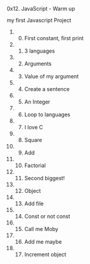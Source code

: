 0x12. JavaScript - Warm up

my first Javascript Project

1. 0. First constant, first print
2. 1. 3 languages
3. 2. Arguments
4. 3. Value of my argument
5. 4. Create a sentence
6. 5. An Integer
7. 6. Loop to languages
8. 7. I love C
9. 8. Square
10. 9. Add
11. 10. Factorial
12. 11. Second biggest!
13. 12. Object
14. 13. Add file
15. 14. Const or not const
16. 15. Call me Moby
17. 16. Add me maybe
18. 17. Increment object
